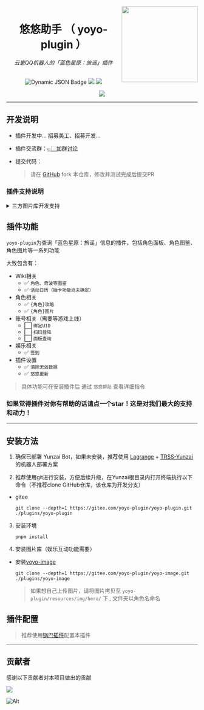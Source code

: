 <img decoding="async" align=right src="https://gitee.com/yoyo-plugin/yoyo-icon/raw/master/tex_icon_hero_l_101003.png" width="200px">

<div align="left">

# <div align="center">悠悠助手 （ yoyo-plugin ）</div>

<div align="center"> <i>云崽QQ机器人的「蓝色星原：旅谣」插件</i> </div>
<br/>
<div align="center">

![Dynamic JSON Badge](https://img.shields.io/badge/dynamic/json?url=https%3A%2F%2Fraw.githubusercontent.com%2FZyeAlex%2Fyoyo-plugin%2Frefs%2Fheads%2Fmaster%2Fpackage.json&query=%24.version&label=最新版本)
[<img src="https://img.shields.io/badge/插件交流群-991709221-blue" />](https://qm.qq.com/q/y37cqiS4Ks)
<img src="https://gitee.com/yoyo-plugin/yoyo-plugin/badge/star.svg"/>

</div>
<div align="center"><img src="https://api.moedog.org/count/@ZyeAlex.readme"  /></div>

</div>


---


## 开发说明

- 插件开发中... 招募美工、招募开发...

- 插件交流群：[👉🏻加群讨论](https://qm.qq.com/q/Mk3jyhIqSm)

- 提交代码：

  > 请在 [GitHub](https://github.com/ZyeAlex/yoyo-plugin)  fork 本仓库，修改并测试完成后提交PR

### 插件支持说明
<!-- 合并 -->
<details>
<summary>三方图片库开发支持</summary>

  - 本插件默认支持三方角色图片库，发布图片库满足以下条件即可：

    - 加载图片库

        > 你需要将图片地址添加至yoyo-plugin的config, 以下是参考代码 

        ```js
        // main.js
        import setting from '../yoyo-plugin/utils/setting.js'
        let path = 'plugins/yoyo-image' // 要添加的仓库地址，从Bot根路径开始
        if (!setting.config.imgPath.includes(path)) {
          setting.config.imgPath.push(path)
          setting.getHeroImgs()
          setting.setConfig('config', setting.config)
        }
        ```

    - 图片库格式

      > 图片以「角色名」或「角色ID」命名文件夹，命名需符合官方角色名规范，否则无法读取，推荐使用 「角色ID」来命名避免匹配错误

    - 图片格式

      > 图片无明确长宽要求，图片会默认居中裁切，人物位置居中即可。

</details> 


## 插件功能

`yoyo-plugin`为查询「蓝色星原：旅谣」信息的插件，包括角色面板、角色图鉴、角色图片等一系列功能

<!-- ✅⬜️ -->
大致包含有：
- Wiki相关
  - ✅ `角色、奇波等图鉴` 
  - ✅ `活动日历（抽卡功能尚未确定）`
- 角色相关
  - ✅ `{角色}攻略`
  - ✅ `{角色}图片`
- 账号相关（需要等游戏上线）
  - ⬜️ `绑定UID`
  - ⬜️ `扫码登陆`
  - ⬜️ `面板查询`
- 娱乐相关
  - ✅ `签到`
- 插件设置
  - ✅ `清除无效数据`
  - ✅ `悠悠更新`


> 具体功能可在安装插件后 通过 `悠悠帮助` 查看详细指令

### 如果觉得插件对你有帮助的话请点一个star！这是对我们最大的支持和动力！

---

## 安装方法 

1. 确保已部署 Yunzai Bot，如果未安装，推荐使用 [Lagrange](https://lgr.928100.xyz/docs/Win.html) + [TRSS-Yunzai](https://gitee.com/TimeRainStarSky/Yunzai) 的机器人部署方案

2. 推荐使用git进行安装，方便后续升级，在Yunzai根目录内打开终端执行以下命令（不推荐clone GitHub仓库，该仓库为开发分支）
  - gitee

    ```shell
    git clone --depth=1 https://gitee.com/yoyo-plugin/yoyo-plugin.git ./plugins/yoyo-plugin
    ```
3. 安装环境
    ```shell
    pnpm install
    ```

4. 安装图片库（娱乐互动功能需要）

  - 安装[yoyo-image](https://gitee.com/yoyo-plugin/yoyo-image)

    ```shell
    git clone --depth=1 https://gitee.com/yoyo-plugin/yoyo-image.git ./plugins/yoyo-image
    ```

    > 如果想自己上传图片，请将图片拷贝至 `yoyo-plugin/resources/img/hero/` 下 , 文件夹以角色名命名


## 插件配置

> 推荐使用[锅巴插件](https://gitee.com/guoba-yunzai/guoba-plugin)配置本插件

---

## 贡献者

感谢以下贡献者对本项目做出的贡献

<a href="https://github.com/ZyeAlex/yoyo-plugin/graphs/contributors">
  <img src="https://contrib.rocks/image?repo=ZyeAlex/yoyo-plugin" />
</a>

![Alt](https://repobeats.axiom.co/api/embed/2ea99ed765b7cbc37c5375c5644fe816096f3966.svg "Repobeats analytics image")


<!-- ALL-CONTRIBUTORS-LIST:START - Do not remove or modify this section -->
<!-- prettier-ignore-start -->
<!-- markdownlint-disable -->
<!-- markdownlint-restore -->
<!-- prettier-ignore-end -->
<!-- ALL-CONTRIBUTORS-LIST:END -->

